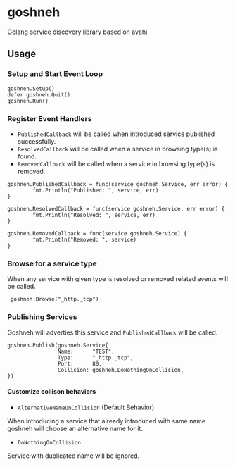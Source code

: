 # goshneh
Golang service discovery library based on avahi

## Usage

### Setup and Start Event Loop

```
goshneh.Setup()
defer goshneh.Quit()
goshneh.Run()
```

### Register Event Handlers

* `PublishedCallback` will be called when introduced service published successfully.
* `ResolvedCallback` will be called when a service in browsing type(s) is found.
* `RemovedCallback` will be called when a service in browsing type(s) is removed.

```
goshneh.PublishedCallback = func(service goshneh.Service, err error) {
        fmt.Println("Published: ", service, err)
}

goshneh.ResolvedCallback = func(service goshneh.Service, err error) {
        fmt.Println("Resolved: ", service, err)
}

goshneh.RemovedCallback = func(service goshneh.Service) {
        fmt.Println("Removed: ", service)
}
```

### Browse for a service type

When any service with given type is resolved or removed related events will be called.

```
 goshneh.Browse("_http._tcp")
```

### Publishing Services

Goshneh will adverties this service and `PublishedCallback` will be called.

```
goshneh.Publish(goshneh.Service{
                Name:      "TEST",
                Type:      "_http._tcp",
                Port:      80,
                Collision: goshneh.DoNothingOnCollision,
})
```

#### Customize collison behaviors

* `AlternativeNameOnCollision` (Default Behavior)

When introducing a service that already introduced with same name goshneh will choose an alternative name for it.

* `DoNothingOnCollision`

Service with duplicated name will be ignored.
